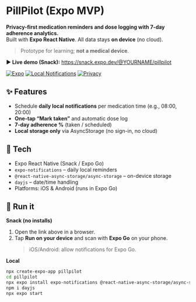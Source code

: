 # PillPilot (Expo MVP)

**Privacy-first medication reminders and dose logging with 7-day adherence analytics.**  
Built with **Expo React Native**. All data stays **on device** (no cloud).  
> Prototype for learning; **not a medical device**.

**▶ Live demo (Snack):** https://snack.expo.dev/@YOURNAME/pillpilot   <!-- replace with your link -->

[![Expo](https://img.shields.io/badge/Expo-React%20Native-black)]()
[![Local Notifications](https://img.shields.io/badge/Local-Notifications-blue)]()
[![Privacy](https://img.shields.io/badge/Privacy-On%20device-green)]()

## ✨ Features
- Schedule **daily local notifications** per medication time (e.g., 08:00, 20:00)
- **One-tap “Mark taken”** and automatic dose log
- **7-day adherence %** (taken / scheduled)
- **Local storage only** via AsyncStorage (no sign-in, no cloud)
## 🧱 Tech
- Expo React Native (Snack / Expo Go)
- `expo-notifications` – daily local reminders
- `@react-native-async-storage/async-storage` – on-device storage
- `dayjs` – date/time handling
- Platforms: iOS & Android (runs in Expo Go)

## 🚀 Run it
**Snack (no installs)**
1. Open the link above in a browser.
2. Tap **Run on your device** and scan with **Expo Go** on your phone.  
   > iOS/Android: allow notifications for Expo Go.

**Local**
```bash
npx create-expo-app pillpilot
cd pillpilot
npx expo install expo-notifications @react-native-async-storage/async-storage
npm i dayjs
npx expo start
